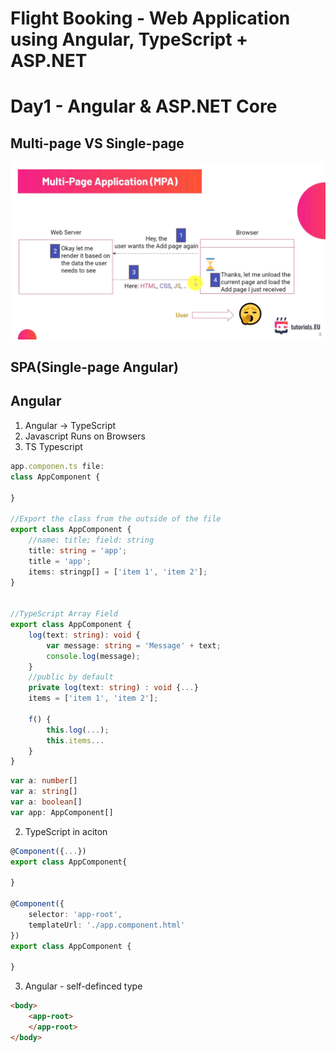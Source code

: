 # Flight Booking - Web Application using Angular, TypeScript + ASP.NET


# Day1 - Angular & ASP.NET Core
## Multi-page VS Single-page
![MPA.png](pic/MPA(Multo-page%20Application).png)
## SPA(Single-page Angular)

## Angular
1. Angular -> TypeScript
2. Javascript Runs on Browsers
3. TS Typescript
```typescript
app.componen.ts file:
class AppComponent {

}

//Export the class from the outside of the file
export class AppComponent {
    //name: title; field: string
    title: string = 'app'; 
    title = 'app';
    items: stringp[] = ['item 1', 'item 2'];
}


//TypeScript Array Field
export class AppComponent {
    log(text: string): void { 
        var message: string = 'Message' + text;
        console.log(message);
    }
    //public by default
    private log(text: string) : void {...}
    items = ['item 1', 'item 2'];

    f() {
        this.log(...);
        this.items...
    }
}
```

```typescript
var a: number[]
var a: string[]
var a: boolean[]
var app: AppComponent[]
```
2. TypeScript in aciton
```typescript
@Component({...})
export class AppComponent{

}

@Component({
    selector: 'app-root',
    templateUrl: './app.component.html'
})
export class AppComponent {

}
```
3. Angular - self-definced type
```html
<body>
    <app-root>
    </app-root>
</body>
```